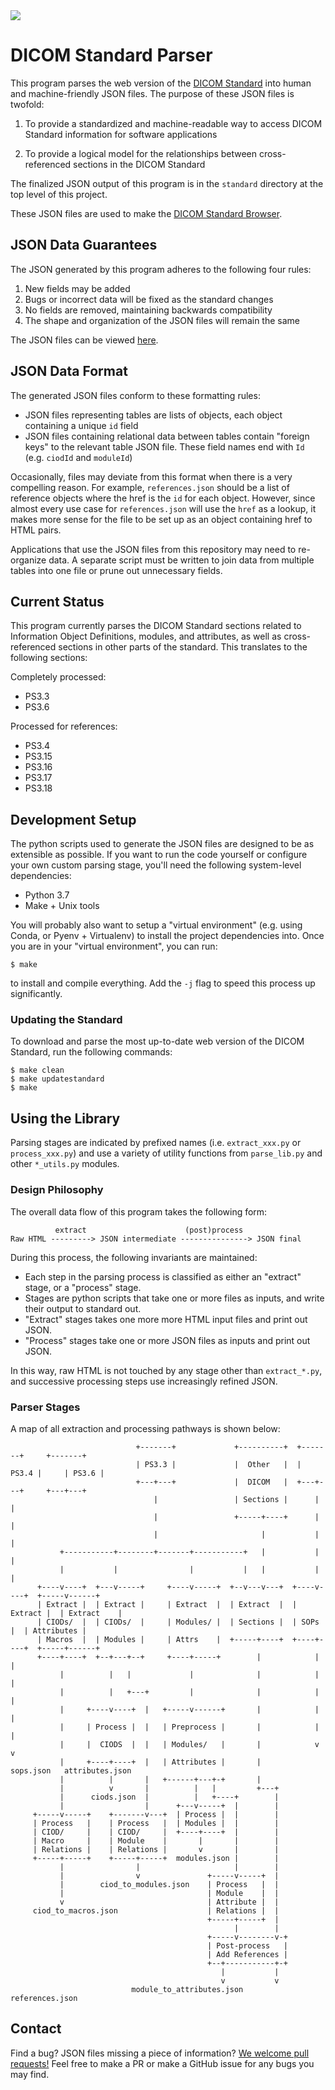 <a href="https://travis-ci.org/innolitics/dicom-standard">
   <img src="https://travis-ci.org/innolitics/dicom-standard.svg?branch=master">
</a>

# DICOM Standard Parser

This program parses the web version of the [DICOM Standard][nema] into human
and machine-friendly JSON files. The purpose of these JSON files is twofold:

1. To provide a standardized and machine-readable way to access DICOM Standard
   information for software applications

2. To provide a logical model for the relationships between cross-referenced
   sections in the DICOM Standard

The finalized JSON output of this program is in the `standard` directory at the
top level of this project.

These JSON files are used to make the [DICOM Standard Browser][standard-browser].

[nema]: http://dicom.nema.org/
[standard-browser]: https://dicom.innolitics.com

## JSON Data Guarantees

The JSON generated by this program adheres to the following four rules:

1. New fields may be added
2. Bugs or incorrect data will be fixed as the standard changes
3. No fields are removed, maintaining backwards compatibility
4. The shape and organization of the JSON files will remain the same

The JSON files can be viewed [here][json_link].

[json_link]: https://github.com/innolitics/dicom-standard/tree/master/standard

## JSON Data Format

The generated JSON files conform to these formatting rules:

- JSON files representing tables are lists of objects, each object containing a unique `id` field
- JSON files containing relational data between tables contain "foreign keys" to the relevant table JSON file. These field names end with `Id` (e.g. `ciodId` and `moduleId`)

Occasionally, files may deviate from this format when there is a very compelling reason. For example, `references.json` should be a list of reference objects where the href is the `id` for each object. However, since almost every use case for `references.json` will use the `href` as a lookup, it makes more sense for the file to be set up as an object containing href to HTML pairs.

Applications that use the JSON files from this repository may need to re-organize data. A separate script must be written to join data from multiple tables into one file or prune out unnecessary fields.

## Current Status

This program currently parses the DICOM Standard sections related to
Information Object Definitions, modules, and attributes, as well as
cross-referenced sections in other parts of the standard. This translates to
the following sections:

Completely processed:

- PS3.3
- PS3.6

Processed for references:

- PS3.4
- PS3.15
- PS3.16
- PS3.17
- PS3.18

## Development Setup

The python scripts used to generate the JSON files are designed to be as
extensible as possible. If you want to run the code yourself or configure your
own custom parsing stage, you'll need the following system-level dependencies:

- Python 3.7
- Make + Unix tools

You will probably also want to setup a "virtual environment" (e.g. using Conda,
or Pyenv + Virtualenv) to install the project dependencies into.  Once you are
in your "virtual environment", you can run:

    $ make

to install and compile everything. Add the `-j` flag to speed this process up
significantly.

### Updating the Standard

To download and parse the most up-to-date web version of the DICOM Standard,
run the following commands:

    $ make clean
    $ make updatestandard
    $ make

## Using the Library

Parsing stages are indicated by prefixed names (i.e. `extract_xxx.py` or
`process_xxx.py`) and use a variety of utility functions from `parse_lib.py`
and other `*_utils.py` modules.

### Design Philosophy

The overall data flow of this program takes the following form:

```
          extract                      (post)process
Raw HTML ---------> JSON intermediate ---------------> JSON final

```

During this process, the following invariants are maintained:

- Each step in the parsing process is classified as either an "extract" stage,
  or a "process" stage.
- Stages are python scripts that take one or more files as inputs, and write
  their output to standard out.
- "Extract" stages takes one more more HTML input files and print out JSON.
- "Process" stages take one or more JSON files as inputs and print out JSON.

In this way, raw HTML is not touched by any stage other than `extract_*.py`,
and successive processing steps use increasingly refined JSON.

### Parser Stages

A map of all extraction and processing pathways is shown below:

```
                            +-------+             +----------+  +-------+     +-------+
                            | PS3.3 |             |  Other   |  | PS3.4 |     | PS3.6 |
                            +---+---+             |  DICOM   |  +---+---+     +---+---+
                                |                 | Sections |      |             |
                                |                 +-----+----+      |             |
                                |                       |           |             |
           +-----------+--------+-------+-----------+   |           |             |
           |           |                |           |   |           |             |
      +----v----+  +---v-----+     +----v-----+  +--v---v---+  +----v----+  +-----v------+
      | Extract |  | Extract |     | Extract  |  | Extract  |  | Extract |  | Extract    |
      | CIODs/  |  | CIODs/  |     | Modules/ |  | Sections |  | SOPs    |  | Attributes |
      | Macros  |  | Modules |     | Attrs    |  +-----+----+  +----+----+  +-----+------+
      +----+----+  +--+---+--+     +----+-----+        |            |             |
           |          |   |             |              |            |             |
           |          |   +---+         |              |            |             |
           |     +----v----+  |   +-----v------+       |            |             |
           |     | Process |  |   | Preprocess |       |            |             |
           |     |  CIODS  |  |   | Modules/   |       |            v             v
           |     +----+----+  |   | Attributes |       |        sops.json   attributes.json
           |          |       |   +------+---+-+       |
           |          v       |          |   |         +---+
           |      ciods.json  |          |   +----+        |
           |                  |      +---v-----+  |        |
     +-----v-----+    +-------v---+  | Process |  |        |
     | Process   |    | Process   |  | Modules |  |        |
     | CIOD/     |    | CIOD/     |  +----+----+  |        |
     | Macro     |    | Module    |       |       |        |
     | Relations |    | Relations |       v       |        |
     +-----+-----+    +-----+-----+  modules.json |        |
           |                |                     |        |
           |                v               +-----v-----+  |
           |        ciod_to_modules.json    | Process   |  |
           |                                | Module    |  |
           v                                | Attribute |  |
     ciod_to_macros.json                    | Relations |  |
                                            +-----+-----+  |
                                                  |        |
                                            +-----v--------v-+
                                            | Post-process   |
                                            | Add References |
                                            +--+-----------+-+
                                               |           |
                                               v           v
                           module_to_attributes.json    references.json
```

## Contact

Find a bug? JSON files missing a piece of information? [We welcome pull
requests!][gh_link] Feel free to make a PR or make a GitHub issue for any bugs
you may find.

[gh_link]: https://www.github.com/innolitics/dicom-standard

